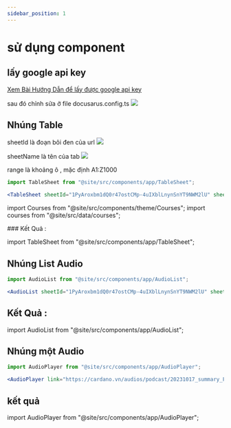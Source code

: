 ```yaml
---
sidebar_position: 1
---
```


# sử dụng component

## lấy google api key

[Xem Bài Hướng Dẫn để lấy được google api key](https://handsondataviz.org/google-sheets-api-key.html)

sau đó chỉnh sửa ở file docusarus.config.ts
![](https://i.imgur.com/OuuznxX.png)

## Nhúng Table

sheetId là đoạn bôi đen của url
![](https://i.imgur.com/LILLXhV.png)

sheetName là tên của tab
![](https://i.imgur.com/hgqhFx4.png)

range là khoảng ô , mặc định A1:Z1000

```jsx
import TableSheet from "@site/src/components/app/TableSheet";

<TableSheet sheetId="1PyAroxbm1dQ0r47ostCMp-4uIXblLnynSnYT9NWM2lU" sheetName="table" range="A1:G5" />;
```


import Courses from "@site/src/components/theme/Courses";
import courses from "@site/src/data/courses";

<Courses courses={courses} />
### Kết Quả :

import TableSheet from "@site/src/components/app/TableSheet";

<TableSheet sheetId="1PyAroxbm1dQ0r47ostCMp-4uIXblLnynSnYT9NWM2lU"  sheetName="table" range="A1:G5"/>

## Nhúng List Audio

```jsx
import AudioList from "@site/src/components/app/AudioList";

<AudioList sheetId="1PyAroxbm1dQ0r47ostCMp-4uIXblLnynSnYT9NWM2lU" sheetName="audio" range="A1:G5" />;
```

## Kết Quả :

import AudioList from "@site/src/components/app/AudioList";

<AudioList sheetId="1PyAroxbm1dQ0r47ostCMp-4uIXblLnynSnYT9NWM2lU"  sheetName="audio" range="A1:G5"/>

## Nhúng một Audio

```jsx
import AudioPlayer from "@site/src/components/app/AudioPlayer";

<AudioPlayer link="https://cardano.vn/audios/podcast/20231017_summary_False_Cardano_Narratives_Are_At_It_Again.mp3" />;
```

## kết quả

import AudioPlayer from "@site/src/components/app/AudioPlayer";

<AudioPlayer link="https://cardano.vn/audios/podcast/20231017_summary_False_Cardano_Narratives_Are_At_It_Again.mp3" />

